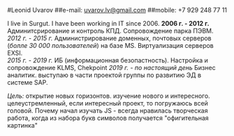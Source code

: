 #Leonid Uvarov 
##e-mail: uvarov.lv@gmail.com
##mobile: +7 929 248 77 11

I live in Surgut. I have been working in IT since 2006.
**2006 г. - 2012 г.**   Админитсрирование и контроль КПД. Сопровождение парка ПЭВМ. 
*2012 г. - 2015 г.*  Администрирование доменных, почтовых серверов (*болле 30 000 пользователей*) на базе MS. Виртуализация серверов EXSI.   
*2015 г. - 2019 г.*  ИБ (информационная безопастность). Настройка и сопровождение KLMS, Chekpoint
*2019 г. - по настоящий день* Бизнес аналитик. выступаю в части проектой группы по развитию ЭД в системе SAP. 

_Цель:_ открытие новых горизонтов. изучение нового и интересного. целеустремленный, если интересный проект, то погружаюсь всей головой. Почему начал изучать JS - всегда нравилась творческая работа, когда из набора букв символов получается "офигительная картинка"
  
